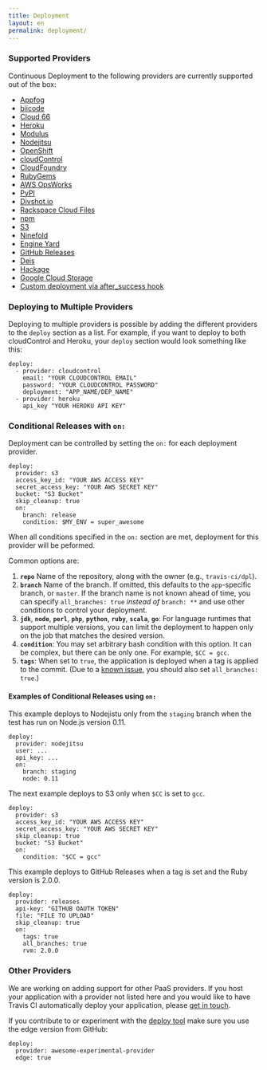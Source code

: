 ```yaml
---
title: Deployment
layout: en
permalink: deployment/
---
```


### Supported Providers

Continuous Deployment to the following providers are currently supported out of the box:

* [Appfog](/user/deployment/appfog)
* [biicode](/user/deployment/biicode)
* [Cloud 66](/user/deployment/cloud66)
* [Heroku](/user/deployment/heroku)
* [Modulus](/user/deployment/modulus)
* [Nodejitsu](/user/deployment/nodejitsu)
* [OpenShift](/user/deployment/openshift)
* [cloudControl](/user/deployment/cloudcontrol)
* [CloudFoundry](/user/deployment/cloudfoundry)
* [RubyGems](/user/deployment/rubygems)
* [AWS OpsWorks](/user/deployment/opsworks)
* [PyPI](/user/deployment/pypi)
* [Divshot.io](/user/deployment/divshot)
* [Rackspace Cloud Files](/user/deployment/cloudfiles)
* [npm](/user/deployment/npm)
* [S3](/user/deployment/s3)
* [Ninefold](/user/deployment/ninefold)
* [Engine Yard](/user/deployment/engineyard)
* [GitHub Releases](/user/deployment/releases)
* [Deis](/user/deployment/deis)
* [Hackage](/user/deployment/hackage)
* [Google Cloud Storage](/user/deployment/gcs)
* [Custom deployment via after_success hook](/user/deployment/custom)

### Deploying to Multiple Providers

Deploying to multiple providers is possible by adding the different providers
to the `deploy` section as a list. For example, if you want to deploy to both
cloudControl and Heroku, your `deploy` section would look something like this:

    deploy:
      - provider: cloudcontrol
        email: "YOUR CLOUDCONTROL EMAIL"
        password: "YOUR CLOUDCONTROL PASSWORD"
        deployment: "APP_NAME/DEP_NAME"
      - provider: heroku
        api_key "YOUR HEROKU API KEY"

### Conditional Releases with `on:`

Deployment can be controlled by setting the `on:` for each deployment provider.

    deploy:
      provider: s3
      access_key_id: "YOUR AWS ACCESS KEY"
      secret_access_key: "YOUR AWS SECRET KEY"
      bucket: "S3 Bucket"
      skip_cleanup: true
      on:
        branch: release
        condition: $MY_ENV = super_awesome

When all conditions specified in the `on:` section are met, deployment for this
provider will be peformed.

Common options are:

1. **`repo`** Name of the repository, along with the owner (e.g., `travis-ci/dpl`).
1. **`branch`** Name of the branch. If omitted, this defaults to the `app`-specific branch, or `master`. If the branch name is not known ahead of time, you can specify
  `all_branches: true` _instead of_ `branch: **` and use other conditions to control your deployment.
1. **`jdk`**, **`node`**, **`perl`**, **`php`**, **`python`**, **`ruby`**, **`scala`**, **`go`**: For language runtimes that support multiple versions,
  you can limit the deployment to happen only on the job that matches the desired version.
1. **`condition`**: You may set arbitrary bash condition with this option. It can be complex, but there can be only one.
  For example, `$CC = gcc`.
1. **`tags`**: When set to `true`, the application is deployed when a tag is applied to the commit.
  (Due to a [known issue](https://github.com/travis-ci/travis-ci/issues/1675), you should also set `all_branches: true`.)

#### Examples of Conditional Releases using `on:`

This example deploys to Nodejistu only from the `staging` branch when the test has run on Node.js version 0.11.

    deploy:
      provider: nodejitsu
      user: ...
      api_key: ...
      on:
        branch: staging
        node: 0.11

The next example deploys to S3 only when `$CC` is set to `gcc`.

    deploy:
      provider: s3
      access_key_id: "YOUR AWS ACCESS KEY"
      secret_access_key: "YOUR AWS SECRET KEY"
      skip_cleanup: true
      bucket: "S3 Bucket"
      on:
        condition: "$CC = gcc"

This example deploys to GitHub Releases when a tag is set and the Ruby version is 2.0.0.

    deploy:
      provider: releases
      api-key: "GITHUB OAUTH TOKEN"
      file: "FILE TO UPLOAD"
      skip_cleanup: true
      on:
        tags: true
        all_branches: true
        rvm: 2.0.0

### Other Providers

We are working on adding support for other PaaS providers. If you host your application with a provider not listed here and you would like to have Travis CI automatically deploy your application, please [get in touch](mailto:support@travis-ci.com).

If you contribute to or experiment with the [deploy tool](https://github.com/travis-ci/dpl) make sure you use the edge version from GitHub:

    deploy:
      provider: awesome-experimental-provider
      edge: true
